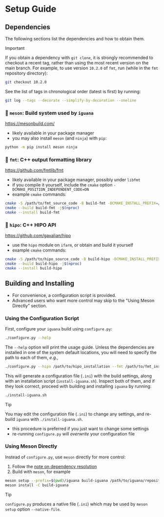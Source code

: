 # Setup Guide

## Dependencies

The following sections list the dependencies and how to obtain them.

> [!IMPORTANT]
> If you obtain a dependency with `git clone`, it is strongly recommended to checkout a recent tag,
> rather than using the most recent version on the main branch. For example, to use version `10.2.0`
> of `fmt`, run (while in the `fmt` repository directory):
> ```bash
> git checkout 10.2.0
> ```
> See the list of tags in chronological order (latest is first) by running:
> ```bash
> git log --tags --decorate --simplify-by-decoration --oneline
> ```

### :large_orange_diamond: `meson`: Build system used by `iguana`
<https://mesonbuild.com/>
- likely available in your package manager
- you may also install `meson` (and `ninja`) with `pip`:
```bash
python -m pip install meson ninja
```

### :large_orange_diamond: `fmt`: C++ output formatting library
<https://github.com/fmtlib/fmt>
- likely available in your package manager, possibly under `libfmt`
- if you compile it yourself, include the `cmake` option `-DCMAKE_POSITION_INDEPENDENT_CODE=ON`
- example `cmake` commands:
```bash
cmake -S /path/to/fmt_source_code -B build-fmt -DCMAKE_INSTALL_PREFIX=/path/to/fmt_installation -DCMAKE_POSITION_INDEPENDENT_CODE=ON
cmake --build build-fmt -j$(nproc)
cmake --install build-fmt
```

### :large_orange_diamond: `hipo`: C++ HIPO API
<https://github.com/gavalian/hipo>
- use the `hipo` module on `ifarm`, or obtain and build it yourself
- example `cmake` commands:
```bash
cmake -S /path/to/hipo_source_code -B build-hipo -DCMAKE_INSTALL_PREFIX=/path/to/hipo_installation
cmake --build build-hipo -j$(nproc)
cmake --install build-hipo
```

## Building and Installing

- For convenience, a configuration script is provided.
- Advanced users who want more control may skip to the "Using Meson Directly" section.

### Using the Configuration Script

First, configure your `iguana` build using `configure.py`:
```bash
./configure.py --help
```
The `--help` option will print the usage guide.
Unless the dependencies are installed in one of the system default locations, you will need to specify the path to each of them, _e.g._,
```bash
./configure.py --hipo /path/to/hipo_installation --fmt /path/to/fmt_installation
```
This will generate a configuration file (`.ini`) with the build settings, along with an installation script (`install-iguana.sh`).
Inspect both of them, and if they look correct, proceed with building and installing `iguana` by running:
```bash
./install-iguana.sh
```

> [!TIP]
> You may edit the configuration file (`.ini`) to change any settings, and re-build `iguana` with `./install-iguana.sh`.
> - this procedure is preferred if you just want to change some settings
> - re-running `configure.py` will _overwrite_ your configuration file

### Using Meson Directly

Instead of `configure.py`, use `meson` directly for more control:

1. Follow the [note on dependency resolution](dependency_resolution.md)
2. Build with `meson`, for example
```bash
meson setup --prefix=$(pwd)/iguana build-iguana /path/to/iguana/repository
meson install -C build-iguana
```

> [!TIP]
> `configure.py` produces a native file (`.ini`) which may be used by `meson setup` option `--native-file`.
